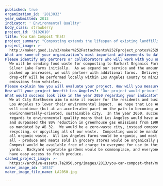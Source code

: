 ```yaml
---
published: true
organization_id: '2013033'
year_submitted: 2013
indicator: ' Environmental Quality'
body_class: strawberry
project_id: '3102010'
title: You Can Compost That!
project_summary: "Composting extends the lifespan of existing landfills, protects water quality, prevents the release of potent greenhouse gases, and produces the best fertilizer plants have ever met.  Currently, City Earthworm is already gearing up to make composting accessible, easy, and desirable to the residents of Santa Monica by providing affordable weekly food waste pickup.  At the same time, we will complete the farm-to-table-to-farm circle by delivering the food waste to organic farms for composting and increase their food production.  \r\n\r\nWith the funds provided by My LA2050, we would be able to expand our service to residents, restaurants, grocers, and other commercial customers throughout Los Angeles County so that everyone would be able to compost.  \r\n\r\nIn addition, we will partner up with local schools to set up composting operations on-site.  We provide the setup, training, and a service plan to make sure the school’s composting operation is truly functional.  Tending the composting operation is simple and can be done with coordinated efforts by the school’s groundskeeper, cafeteria staff, and designated students.  This model is based on a system that is commonplace in the United Kingdom, in which local residents and business pay community gardens to compost their food waste.\r\n\r\nComposting is tremendously beneficial for the environment.  The following is a short list of reasons why it should become common practice:\r\n\r\n\r\n1) Greenhouse gas emissions from food rotting in landfills would be dramatically reduced through composting.  When food waste rots in a landfill, methane – a greenhouse gas with a global warming potential 21 times that of carbon dioxide – is released into the atmosphere.  Considering that Americans throw away nearly 40% of their food and that food is the single largest source of waste to landfills, composting food scraps instead of simply trashing them can dramatically reduce greenhouse gas emissions.  \r\n\r\n2) Existing landfill lifespans would be increased by composting.  According to the 2006 Annual Report by Waste Management, existing landfills at that time had an average life of 28 years left.  Land is one of Earth’s most precious natural resources.  Using land for building new landfills or expanding existing ones is undesirable when it could be used for more productive purposes such as food production, housing, or habitat conservation.  Even more importantly, landfilling carries significant negative environmental impacts and should be viewed as a last resort for waste disposal rather than the default path.\r\n\r\n3) Water quality is preserved through composting.  As mentioned above, composting diverts waste from landfills, which often contaminate groundwater supplies.  Further, the use of compost in agriculture in place of synthetic fertilizers should be heavily promoted.  Synthetic fertilizer causes algal blooms and aquatic dead zones when released into local bodies of water by rain or erosion.  Naturally derived compost does not cause this harmful effect and, in fact, strengthens soil structure to reverse erosion.  Compost has also been shown to significantly improve crop yield and strengthen plants’ resistance to disease.  Furthermore, composting food waste instead of sending it to in-sink garbage disposals lessens the load on municipal wastewater treatment plants.\r\n\r\n  "
project_image: >-
  http://maker.good.is/s3/maker%252Fattachments%252Fproject_photos%252Fimages%252F16537%252Fdisplay%252FLA2050.jpg=c570x385
What are some of your organization’s most important achievements to date?: "City Earthworm was started with a single mission: to make composting a household activity.  We designed and built the City Bin, a modern and compact indoor composter that will allow EVERYONE to compost, regardless of the size of their living space or yard.  The City Bin will soon be in production locally in Los Angeles County and will be manufactured using recycled plastic.  \r\n\r\nBoth City Earthworm and the City Bin have been featured in blogs, newspapers, as well as in television news programs.  \r\n\r\nCity Earthworm realizes that, while it would be great to allow more people to compost at home, there will also be some people who do not want to or are unable to do so.  The easiest way to truly popularize composting is to make it easy for people.  Therefore, we started offering a food service pick-up program to apartment dwellers in Santa Monica.  We now hope to expand our service to the entire Los Angeles County.\r\n"
Please identify any partners or collaborators who will work with you on this project.: >-
  We will be sending food waste for composting to Burkart Organics Farm and
  Silver Lake Farms initially.  As we expand our service and the amount of waste
  picked up increases, we will partner with additional farms.  Delivery and
  drop-off will be performed locally within Los Angeles County to minimize
  emissions from vehicles.
Please explain how you will evaluate your project. How will you measure success?: "The project will have achieved its goal by diverting waste from landfills through composting.  Towards this, we will measure the weight of food waste picked up each week and sum up the total at the end of the year.  An average family of four generates about 500 pounds of food waste per year.  We hope to divert 25,000 pounds of food waste from landfills in the remaining half of 2013 (equivalent to participation from 100 households).\r\n\r\nAdditionally, we hope to develop a self-sustaining business from the injection of funds from My LA2050.  Therefore, we will also measure our success by examining the viability of the pickup business, the number of households served by our business, as well as the number of jobs created by the project.  We hope to be serving at least 100 Los Angeles households and have created two full-time positions by the end of the year.\r\n\r\nFinally, we aim to set up five self-sustaining composting operations at local schools by the year’s end.\r\n"
How will your project benefit Los Angeles?: "Our project would primarily benefit Los Angeles by reducing its environmental impacts.  However, it would also produce positive outcomes for several other indicators included in the My LA2050 Challenge.  Below is a list of just some of the benefits provided by our project:\r\n\r\n-\tFood waste composting will significantly reduce Los Angeles’ contribution to global greenhouse gas emissions and climate change.  In addition, diverting food waste from landfills will help improve air quality in Los Angeles by reducing the vehicles miles traveled by waste haulers to landfills and lessening odors produced by the rotting of organic waste.\r\n\r\n-\tProviding affordable weekly food scrap pickup will help Los Angeles meet the State’s waste diversion requirement to divert at least 50% of waste from landfills after 2004.  Existing landfill lifespans in the Los Angeles area would also be increased by composting.  \r\n\r\n-\tCreate jobs for Angelenos as we will need individuals to perform weekly pickup services in the various neighborhoods of Los Angeles\r\n\r\n-\tSetting up composting operations in our schools would allow them to reduce their waste management expenses, produce the fertilizer needed for their grounds, generate income by composting community food waste, and teach students important lessons in biology, ecology, agriculture, and sustainability.\r\n\r\n-\tBoth residents and businesses of Los Angeles can potentially save money by reducing the amount of trash picked up by conventional haulers to be sent to landfills.  Additionally, they will gain satisfaction from helping their local schools.\r\n\r\n-\tIncrease environmental awareness within Los Angeles in general, particularly with regards to food wastefulness and global climate change\r\n\r\n-\tOrganic farms will benefit from the incoming stream of compostable food waste provided by our service.  The compost will be used to enhance or increase crop yield, completing the farm-to-table-to-farm circle."
What would success look like in the year 2050 regarding your indicator?: >-
  We at City Earthworm aim to make it easier for the residents and businesses of
  Los Angeles to lower their environmental impact.  We hope that Los Angeles
  will continue (but at an accelerated pace) on the path to becoming an
  environmentally-oriented, sustainable city.  In the year 2050, success with
  regards to environmental quality means that Los Angeles would have achieved
  and surpassed the 80% reduction in greenhouse gas emissions from 1990 levels,
  as mandated by AB 32.  We would be a zero-waste city, instead composting,
  recycling, or upcycling all of our waste.  Composting would be mandatory for
  all organic waste.  All Los Angeles farms would be organic, and most – if not
  all - produce and meats sold in grocery stores would be organically produced. 
  Compost would be available free of charge to everyone for use in their own
  yards.  Backyard vegetable gardens would be commonplace, and everyone would
  have easy access to fresh produce.
cached_project_image: >-
  https://archive-assets.la2050.org/images/2013/you-can-compost-that/maker.good.is/s3/maker%252Fattachments%252Fproject_photos%252Fimages%252F16537%252Fdisplay%252FLA2050.jpg=c570x385.jpg
maker_image_id: '16537'
maker_image_file_name: LA2050.jpg

---
```

